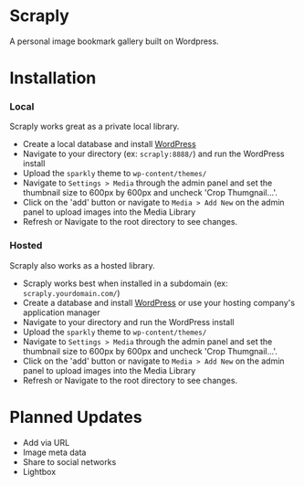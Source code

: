 Scraply
================

A personal image bookmark gallery built on Wordpress.

<h1>Installation</h1>

<h3>Local</h3>
Scraply works great as a private local library.
<ul>
	<li>Create a local database and install <a href="http://wordpress.org/download/" target="_blank">WordPress</a></li>
	<li>Navigate to your directory (ex: <code>scraply:8888/</code>) and run the WordPress install</li>
	<li>Upload the <code>sparkly</code> theme to <code>wp-content/themes/</code></li>
	<li>Navigate to <code>Settings > Media</code> through the admin panel and set the thumbnail size to 600px by 600px and uncheck 'Crop Thumgnail...'.</li>
	<li>Click on the 'add' button or navigate to <code>Media > Add New</code> on the admin panel to upload images into the Media Library</li>
	<li>Refresh or Navigate to the root directory to see changes.</li>
</ul>


<h3>Hosted</h3>
Scraply also works as a hosted library.
<ul>
	<li>Scraply works best when installed in a subdomain (ex: <code>scraply.yourdomain.com/</code>)</li>
	<li>Create a database and install <a href="http://wordpress.org/download/" target="_blank">WordPress</a> or use your hosting company's application manager</li>
	<li>Navigate to your directory and run the WordPress install</li>
	<li>Upload the <code>sparkly</code> theme to <code>wp-content/themes/</code></li>
	<li>Navigate to <code>Settings > Media</code> through the admin panel and set the thumbnail size to 600px by 600px and uncheck 'Crop Thumgnail...'.</li>
	<li>Click on the 'add' button or navigate to <code>Media > Add New</code> on the admin panel to upload images into the Media Library</li>
	<li>Refresh or Navigate to the root directory to see changes.</li>
</ul>





<h1>Planned Updates</h1>
<ul>
	<li>Add via URL</li>
	<li>Image meta data</li>
	<li>Share to social networks</li>
	<li>Lightbox</li>
</ul>